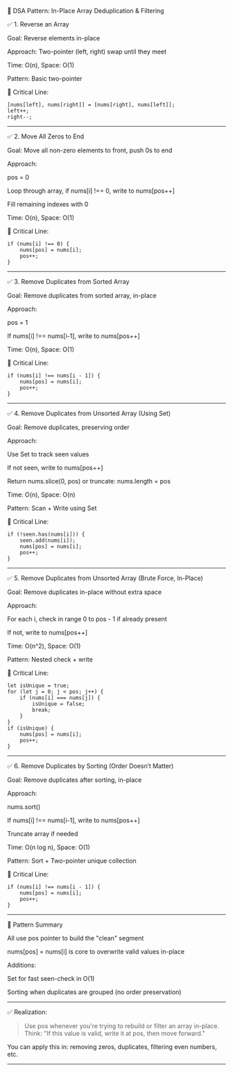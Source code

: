 📘 DSA Pattern: In-Place Array Deduplication & Filtering

✅ 1. Reverse an Array

Goal: Reverse elements in-place

Approach: Two-pointer (left, right) swap until they meet

Time: O(n), Space: O(1)

Pattern: Basic two-pointer

🔑 Critical Line:

```
[nums[left], nums[right]] = [nums[right], nums[left]];
left++;
right--;
```

---

✅ 2. Move All Zeros to End

Goal: Move all non-zero elements to front, push 0s to end

Approach:

pos = 0

Loop through array, if nums[i] !== 0, write to nums[pos++]

Fill remaining indexes with 0


Time: O(n), Space: O(1)

🔑 Critical Line:

```
if (nums[i] !== 0) {
    nums[pos] = nums[i];
    pos++;
}

```
---

✅ 3. Remove Duplicates from Sorted Array

Goal: Remove duplicates from sorted array, in-place

Approach:

pos = 1

If nums[i] !== nums[i-1], write to nums[pos++]


Time: O(n), Space: O(1)

🔑 Critical Line:

```
if (nums[i] !== nums[i - 1]) {
    nums[pos] = nums[i];
    pos++;
}
```

---

✅ 4. Remove Duplicates from Unsorted Array (Using Set)

Goal: Remove duplicates, preserving order

Approach:

Use Set to track seen values

If not seen, write to nums[pos++]

Return nums.slice(0, pos) or truncate: nums.length = pos


Time: O(n), Space: O(n)

Pattern: Scan + Write using Set

🔑 Critical Line:

```
if (!seen.has(nums[i])) {
    seen.add(nums[i]);
    nums[pos] = nums[i];
    pos++;
}
```

---

✅ 5. Remove Duplicates from Unsorted Array (Brute Force, In-Place)

Goal: Remove duplicates in-place without extra space

Approach:

For each i, check in range 0 to pos - 1 if already present

If not, write to nums[pos++]


Time: O(n^2), Space: O(1)

Pattern: Nested check + write

🔑 Critical Line:

```
let isUnique = true;
for (let j = 0; j < pos; j++) {
    if (nums[i] === nums[j]) {
        isUnique = false;
        break;
    }
}
if (isUnique) {
    nums[pos] = nums[i];
    pos++;
}

```
---

✅ 6. Remove Duplicates by Sorting (Order Doesn’t Matter)

Goal: Remove duplicates after sorting, in-place

Approach:

nums.sort()

If nums[i] !== nums[i-1], write to nums[pos++]

Truncate array if needed


Time: O(n log n), Space: O(1)

Pattern: Sort + Two-pointer unique collection

🔑 Critical Line:

```
if (nums[i] !== nums[i - 1]) {
    nums[pos] = nums[i];
    pos++;
}

```
---

🧠 Pattern Summary

All use pos pointer to build the "clean" segment

nums[pos] = nums[i] is core to overwrite valid values in-place

Additions:

Set for fast seen-check in O(1)

Sorting when duplicates are grouped (no order preservation)




---

✅ Realization:

> Use pos whenever you're trying to rebuild or filter an array in-place. Think: "If this value is valid, write it at pos, then move forward."



You can apply this in: removing zeros, duplicates, filtering even numbers, etc.


---